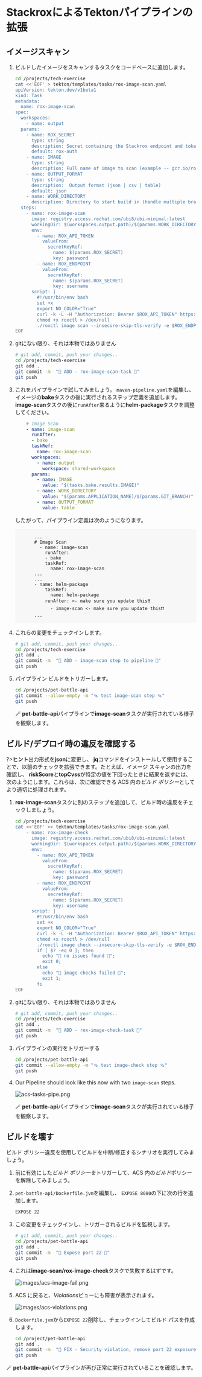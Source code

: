 # StackroxによるTektonパイプラインの拡張

## イメージスキャン

1. ビルドしたイメージをスキャンするタスクをコードベースに追加します。

    ```bash
    cd /projects/tech-exercise
    cat <<'EOF' > tekton/templates/tasks/rox-image-scan.yaml
    apiVersion: tekton.dev/v1beta1
    kind: Task
    metadata:
      name: rox-image-scan
    spec:
      workspaces:
        - name: output
      params:
        - name: ROX_SECRET
          type: string
          description: Secret containing the Stackrox endpoint and token as (username and password)
          default: rox-auth
        - name: IMAGE
          type: string
          description: Full name of image to scan (example -- gcr.io/rox/sample:5.0-rc1)
        - name: OUTPUT_FORMAT
          type: string
          description:  Output format (json | csv | table)
          default: json
        - name: WORK_DIRECTORY
          description: Directory to start build in (handle multiple branches)
      steps:
        - name: rox-image-scan
          image: registry.access.redhat.com/ubi8/ubi-minimal:latest
          workingDir: $(workspaces.output.path)/$(params.WORK_DIRECTORY)
          env:
            - name: ROX_API_TOKEN
              valueFrom:
                secretKeyRef:
                  name: $(params.ROX_SECRET)
                  key: password
            - name: ROX_ENDPOINT
              valueFrom:
                secretKeyRef:
                  name: $(params.ROX_SECRET)
                  key: username
          script: |
            #!/usr/bin/env bash
            set +x
            export NO_COLOR="True"
            curl -k -L -H "Authorization: Bearer $ROX_API_TOKEN" https://$ROX_ENDPOINT/api/cli/download/roxctl-linux --output roxctl  > /dev/null; echo "Getting roxctl"
            chmod +x roxctl > /dev/null
            ./roxctl image scan --insecure-skip-tls-verify -e $ROX_ENDPOINT:443 --image $(params.IMAGE) -o $(params.OUTPUT_FORMAT)
    EOF
    ```

2. gitにない限り、それは本物ではありません

    ```bash
    # git add, commit, push your changes..
    cd /projects/tech-exercise
    git add .
    git commit -m  "🐡 ADD - rox-image-scan-task 🐡"
    git push
    ```

3. これをパイプラインで試してみましょう。 `maven-pipeline.yaml`を編集し、イメージの**bake**タスクの後に実行されるステップ定義を追加します。 **image-scan**タスクの後に`runAfter`来るように**helm-package**タスクを調整してください。

    ```yaml
        # Image Scan
        - name: image-scan
          runAfter:
          - bake
          taskRef:
            name: rox-image-scan
          workspaces:
            - name: output
              workspace: shared-workspace
          params:
            - name: IMAGE
              value: "$(tasks.bake.results.IMAGE)"
            - name: WORK_DIRECTORY
              value: "$(params.APPLICATION_NAME)/$(params.GIT_BRANCH)"
            - name: OUTPUT_FORMAT
              value: table
    ```

    したがって、パイプライン定義は次のようになります。

     <div class="highlight" style="background: #f7f7f7">
     <pre><code class="language-yaml">
          ...
          # Image Scan
            - name: image-scan
              runAfter:
              - bake
              taskRef:
                name: rox-image-scan
          ...
          ...
          - name: helm-package
              taskRef:
                name: helm-package
              runAfter: &lt;- make sure you update this❗❗
                - image-scan &lt;- make sure you update this❗❗
          ...
        </code></pre>
    </div>
    

4. これらの変更をチェックインします。

    ```bash
    # git add, commit, push your changes..
    cd /projects/tech-exercise
    git add .
    git commit -m  "🔑 ADD - image-scan step to pipeline 🔑"
    git push
    ```

5. パイプライン ビルドをトリガーします。

    ```bash
    cd /projects/pet-battle-api
    git commit --allow-empty -m "🩴 test image-scan step 🩴"
    git push
    ```

    🪄 **pet-battle-api**パイプラインで**image-scan**タスクが実行されている様子を観察します。

## ビルド/デプロイ時の違反を確認する

?&gt;**ヒント**出力形式を**json**に変更し、 **jq**コマンドをインストールして使用することで、以前のチェックを拡張できます。たとえば、イメージ スキャンの出力を確認し、 **riskScore**と**topCvss**が特定の値を下回ったときに結果を返すには、次のようにします。これらは、次に確認できる ACS 内の*ビルド ポリシー*としてより適切に処理されます。

1. **rox-image-scan**タスクに別のステップを追加して、ビルド時の違反をチェックしましょう。

    ```bash
    cd /projects/tech-exercise
    cat <<'EOF' >> tekton/templates/tasks/rox-image-scan.yaml
        - name: rox-image-check
          image: registry.access.redhat.com/ubi8/ubi-minimal:latest
          workingDir: $(workspaces.output.path)/$(params.WORK_DIRECTORY)
          env:
            - name: ROX_API_TOKEN
              valueFrom:
                secretKeyRef:
                  name: $(params.ROX_SECRET)
                  key: password
            - name: ROX_ENDPOINT
              valueFrom:
                secretKeyRef:
                  name: $(params.ROX_SECRET)
                  key: username
          script: |
            #!/usr/bin/env bash
            set +x
            export NO_COLOR="True"
            curl -k -L -H "Authorization: Bearer $ROX_API_TOKEN" https://$ROX_ENDPOINT/api/cli/download/roxctl-linux --output roxctl  > /dev/null;echo "Getting roxctl"
            chmod +x roxctl > /dev/null
            ./roxctl image check --insecure-skip-tls-verify -e $ROX_ENDPOINT:443 --image $(params.IMAGE) -o json
            if [ $? -eq 0 ]; then
              echo "🦕 no issues found 🦕";
              exit 0;
            else
              echo "🛑 image checks failed 🛑";
              exit 1;
            fi
    EOF
    ```

2. gitにない限り、それは本物ではありません

    ```bash
    # git add, commit, push your changes..
    cd /projects/tech-exercise
    git add .
    git commit -m  "🐡 ADD - rox-image-check-task 🐡"
    git push
    ```

3. パイプラインの実行をトリガーする

    ```bash
    cd /projects/pet-battle-api
    git commit --allow-empty -m "🩴 test image-check step 🩴"
    git push
    ```

4. Our Pipeline should look like this now with two `image-scan` steps.

    ![acs-tasks-pipe.png](images/acs-tasks-pipe.png)

    🪄 **pet-battle-api**パイプラインで**image-scan**タスクが実行されている様子を観察します。

## ビルドを壊す

ビルド ポリシー違反を使用してビルドを中断/修正するシナリオを実行してみましょう。

1. 前に有効にした*ビルド ポリシーを*トリガーして、ACS 内の*ビルド*ポリシーを解除してみましょう。

2. `pet-battle-api/Dockerfile.jvm`を編集し、 `EXPOSE 8080`の下に次の行を追加します。

    ```bash
    EXPOSE 22
    ```

3. この変更をチェックインし、トリガーされるビルドを監視します。

    ```bash
    # git add, commit, push your changes..
    cd /projects/pet-battle-api
    git add .
    git commit -m  "🐉 Expose port 22 🐉"
    git push
    ```

4. これは**image-scan/rox-image-check**タスクで失敗するはずです。

    ![images/acs-image-fail.png](images/acs-image-fail.png)

5. ACS に戻ると、*Violations*ビューにも障害が表示されます。

    ![images/acs-violations.png](images/acs-violations.png)

6. `Dockerfile.jvm`から`EXPOSE 22`削除し、チェックインしてビルド パスを作成します。

    ```bash
    cd /project/pet-battle-api
    git add .
    git commit -m  "🐧 FIX - Security violation, remove port 22 exposure 🐧"
    git push
    ```

🪄 **pet-battle-api**パイプラインが再び正常に実行されていることを確認します。
